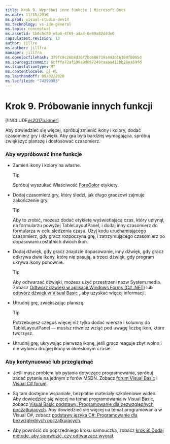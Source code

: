 ```yaml
---
title: Krok 9. Wypróbuj inne funkcje | Microsoft Docs
ms.date: 11/15/2016
ms.prod: visual-studio-dev14
ms.technology: vs-ide-general
ms.topic: conceptual
ms.assetid: 1b0c5c80-e5a6-4f69-a4a4-0e89a82d4de0
caps.latest.revision: 13
author: jillre
ms.author: jillfra
manager: jillfra
ms.openlocfilehash: 379fc9c28b8d36f7bd606719a443b16108f0095d
ms.sourcegitcommit: 6cfffa72af599a9d667249caaaa411bb28ea69fd
ms.translationtype: MT
ms.contentlocale: pl-PL
ms.lasthandoff: 09/02/2020
ms.locfileid: "74299983"
---
```

# <a name="step-9-try-other-features"></a>Krok 9. Próbowanie innych funkcji
[!INCLUDE[vs2017banner](../includes/vs2017banner.md)]

Aby dowiedzieć się więcej, spróbuj zmienić ikony i kolory, dodać czasomierz gry i dźwięki. Aby gra była bardziej wymagająca, spróbuj zwiększyć planszę i dostosować czasomierz.

### <a name="to-try-other-features"></a>Aby wypróbować inne funkcje

- Zamień ikony i kolory na własne.

    > [!TIP]
    > Spróbuj wyszukać Właściwość [ForeColor](https://msdn.microsoft.com/library/system.windows.forms.control.forecolor%28v=vs.110%29.aspx) etykiety.

- Dodaj czasomierz gry, który śledzi, jak długo graczowi zajmuje zakończenie gry.

    > [!TIP]
    > Aby to zrobić, możesz dodać etykietę wyświetlającą czas, który upłynął, na formularzu powyżej TableLayoutPanel, i dodaj inny czasomierz do formularza w celu śledzenia czasu. Użyj kodu uruchamiającego czasomierz, gdy gracz rozpoczyna grę, i zatrzymującego czasomierz po dopasowaniu ostatnich dwóch ikon.

- Dodaj dźwięk, gdy gracz znajdzie dopasowanie, inny dźwięk, gdy gracz odkrywa dwie ikony, które nie pasują, a trzeci dźwięk, gdy program ukrywa ikony ponownie.

    > [!TIP]
    > Aby odtwarzać dźwięki, możesz użyć przestrzeni nazw System.media. Zobacz [Odtwórz dźwięki w aplikacji Windows Forms (C# .NET)](https://www.youtube.com/watch?v=qOh4ooHg1UU&feature=youtu.be) lub [odtwórz dźwięk w Visual Basic](https://www.youtube.com/watch?v=-4oPDeQrtMs&feature=youtu.be) , aby uzyskać więcej informacji.

- Utrudnij grę, zwiększając planszę.

    > [!TIP]
    > Potrzebujesz czegoś więcej niż tylko dodać wiersze i kolumny do TableLayoutPanel — musisz również wziąć pod uwagę liczbę ikon, które tworzysz.

- Utrudnij grę, ukrywając pierwszą ikonę, jeśli gracz reaguje zbyt wolno i nie wybiera drugiej ikony w określonym czasie.

### <a name="to-continue-or-review"></a>Aby kontynuować lub przeglądnąć

- Jeśli masz problem lub pytania dotyczące programowania, spróbuj zadać pytanie na jednym z forów MSDN. Zobacz [forum Visual Basic](https://social.msdn.microsoft.com/Forums/en-US/home) i [Visual C# forum](https://social.msdn.microsoft.com/Forums/en-US/home).

- Są tam dostępne wspaniałe, bezpłatne materiały szkoleniowe wideo. Aby dowiedzieć się więcej na temat programowania w Visual Basic, zobacz [Visual Basic podstawy: Programowanie dla bezwzględnych początkujących](https://channel9.msdn.com/Series/Visual-Basic-Development-for-Absolute-Beginners). Aby dowiedzieć się więcej na temat programowania w Visual C#, zobacz [podstawy języka C#: Programowanie dla bezwzględnych początkujących](https://channel9.msdn.com/Series/C-Sharp-Fundamentals-Development-for-Absolute-Beginners).

- Aby powrócić do poprzedniego kroku samouczka, zobacz [krok 8: Dodaj metodę, aby sprawdzić, czy odtwarzacz wygrał](../ide/step-8-add-a-method-to-verify-whether-the-player-won.md).
